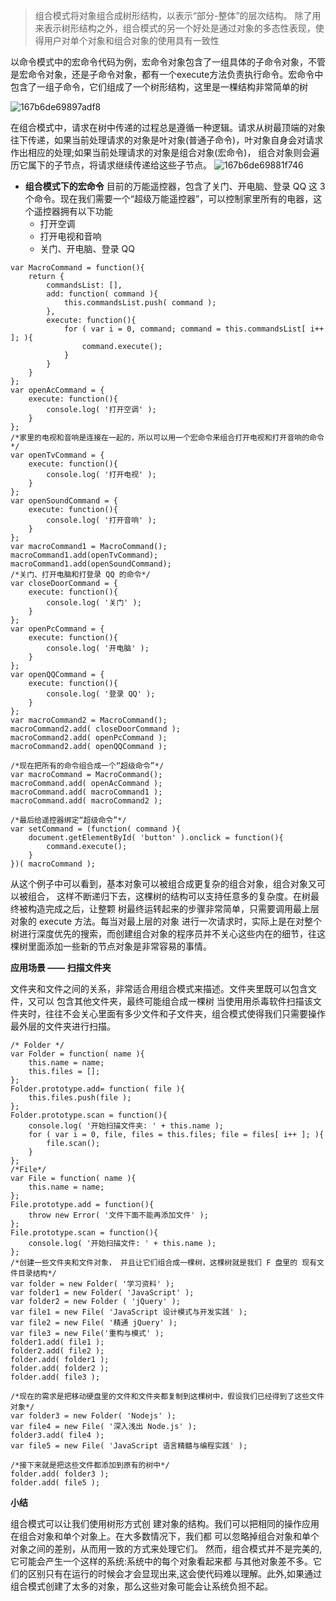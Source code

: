 > 组合模式将对象组合成树形结构，以表示“部分-整体”的层次结构。 除了用来表示树形结构之外，组合模式的另一个好处是通过对象的多态性表现，使得用户对单个对象和组合对象的使用具有一致性

以命令模式中的宏命令代码为例，宏命令对象包含了一组具体的子命令对象，不管是宏命令对象，还是子命令对象，都有一个execute方法负责执行命令。宏命令中包含了一组子命令，它们组成了一个树形结构，这里是一棵结构非常简单的树

![167b6de69897adf8](https://user-images.githubusercontent.com/31639964/54898446-558a4080-4f07-11e9-9219-8bb6d08a5eb8.png)

在组合模式中，请求在树中传递的过程总是遵循一种逻辑。请求从树最顶端的对象往下传递，如果当前处理请求的对象是叶对象(普通子命令)，叶对象自身会对请求作出相应的处理;如果当前处理请求的对象是组合对象(宏命令)， 组合对象则会遍历它属下的子节点，将请求继续传递给这些子节点。
![167b6de69881f746](https://user-images.githubusercontent.com/31639964/54898466-6aff6a80-4f07-11e9-94cb-1378cfe8d208.png)

- **组合模式下的宏命令** 目前的万能遥控器，包含了关门、开电脑、登录 QQ 这 3 个命令。现在我们需要一个“超级万能遥控器”，可以控制家里所有的电器，这个遥控器拥有以下功能
    - 打开空调
    - 打开电视和音响
    - 关门、开电脑、登录 QQ

```
var MacroCommand = function(){ 
    return {
        commandsList: [],
        add: function( command ){
            this.commandsList.push( command ); 
        },
        execute: function(){
            for ( var i = 0, command; command = this.commandsList[ i++ ]; ){
                command.execute(); 
            }
        } 
    }
};
var openAcCommand = { 
    execute: function(){
        console.log( '打开空调' ); 
    }
};
/*家里的电视和音响是连接在一起的，所以可以用一个宏命令来组合打开电视和打开音响的命令*/
var openTvCommand = { 
    execute: function(){
        console.log( '打开电视' ); 
    }
};
var openSoundCommand = { 
    execute: function(){
        console.log( '打开音响' );  
    }
};
var macroCommand1 = MacroCommand(); 
macroCommand1.add(openTvCommand); 
macroCommand1.add(openSoundCommand);
/*关门、打开电脑和打登录 QQ 的命令*/
var closeDoorCommand = { 
    execute: function(){
        console.log( '关门' ); 
    }
};
var openPcCommand = { 
    execute: function(){
        console.log( '开电脑' );
    }
};
var openQQCommand = { 
    execute: function(){
        console.log( '登录 QQ' ); 
    }
};
var macroCommand2 = MacroCommand(); 
macroCommand2.add( closeDoorCommand ); 
macroCommand2.add( openPcCommand ); 
macroCommand2.add( openQQCommand );

/*现在把所有的命令组合成一个“超级命令”*/
var macroCommand = MacroCommand(); 
macroCommand.add( openAcCommand ); 
macroCommand.add( macroCommand1 ); 
macroCommand.add( macroCommand2 );

/*最后给遥控器绑定“超级命令”*/
var setCommand = (function( command ){ 
    document.getElementById( 'button' ).onclick = function(){
        command.execute(); 
    }
})( macroCommand );
```

从这个例子中可以看到，基本对象可以被组合成更复杂的组合对象，组合对象又可以被组合， 这样不断递归下去，这棵树的结构可以支持任意多的复杂度。在树最终被构造完成之后，让整颗 树最终运转起来的步骤非常简单，只需要调用最上层对象的 execute 方法。每当对最上层的对象 进行一次请求时，实际上是在对整个树进行深度优先的搜索，而创建组合对象的程序员并不关心这些内在的细节，往这棵树里面添加一些新的节点对象是非常容易的事情。

**应用场景 —— 扫描文件夹**

文件夹和文件之间的关系，非常适合用组合模式来描述。文件夹里既可以包含文件，又可以 包含其他文件夹，最终可能组合成一棵树
当使用用杀毒软件扫描该文件夹时，往往不会关心里面有多少文件和子文件夹，组合模式使得我们只需要操作最外层的文件夹进行扫描。

```
/* Folder */ 
var Folder = function( name ){
    this.name = name;
    this.files = []; 
};
Folder.prototype.add= function( file ){ 
    this.files.push(file );
};
Folder.prototype.scan = function(){
    console.log( '开始扫描文件夹: ' + this.name );
    for ( var i = 0, file, files = this.files; file = files[ i++ ]; ){
        file.scan();
    } 
};
/*File*/
var File = function( name ){
    this.name = name; 
};
File.prototype.add = function(){
    throw new Error( '文件下面不能再添加文件' );
};
File.prototype.scan = function(){
    console.log( '开始扫描文件: ' + this.name );
};
/*创建一些文件夹和文件对象， 并且让它们组合成一棵树，这棵树就是我们 F 盘里的 现有文件目录结构*/
var folder = new Folder( '学习资料' ); 
var folder1 = new Folder( 'JavaScript' ); 
var folder2 = new Folder ( 'jQuery' );
var file1 = new File( 'JavaScript 设计模式与开发实践' );
var file2 = new File( '精通 jQuery' );
var file3 = new File('重构与模式' );
folder1.add( file1 ); 
folder2.add( file2 );
folder.add( folder1 ); 
folder.add( folder2 ); 
folder.add( file3 );

/*现在的需求是把移动硬盘里的文件和文件夹都复制到这棵树中，假设我们已经得到了这些文件对象*/
var folder3 = new Folder( 'Nodejs' );
var file4 = new File( '深入浅出 Node.js' ); 
folder3.add( file4 );
var file5 = new File( 'JavaScript 语言精髓与编程实践' );

/*接下来就是把这些文件都添加到原有的树中*/
folder.add( folder3 ); 
folder.add( file5 );

```

**小结**

组合模式可以让我们使用树形方式创 建对象的结构。我们可以把相同的操作应用在组合对象和单个对象上。在大多数情况下，我们都 可以忽略掉组合对象和单个对象之间的差别，从而用一致的方式来处理它们。
然而，组合模式并不是完美的,它可能会产生一个这样的系统:系统中的每个对象看起来都 与其他对象差不多。它们的区别只有在运行的时候会才会显现出来,这会使代码难以理解。此外,如果通过组合模式创建了太多的对象，那么这些对象可能会让系统负担不起。
